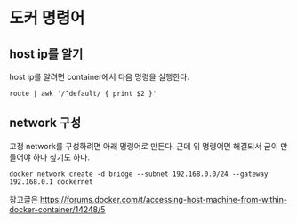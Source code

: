 # 도커 명령어


## host ip를 알기

host ip를 알려면 container에서 다음 명령을 실행한다.

    route | awk '/^default/ { print $2 }'


## network 구성

고정 network를 구성하려면 아래 명령어로 만든다. 근데 위 명령어면 해결되서 굳이 만들어야 하나 싶기도 하다.

    docker network create -d bridge --subnet 192.168.0.0/24 --gateway 192.168.0.1 dockernet

참고글은 https://forums.docker.com/t/accessing-host-machine-from-within-docker-container/14248/5